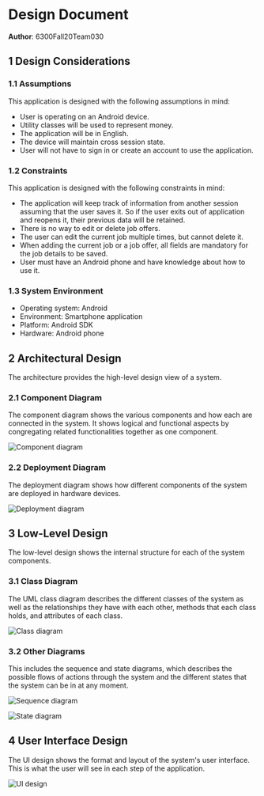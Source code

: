 # Design Document

**Author**: 6300Fall20Team030

## 1 Design Considerations

### 1.1 Assumptions
This application is designed with the following assumptions in mind:
* User is operating on an Android device.
* Utility classes will be used to represent money.
* The application will be in English.
* The device will maintain cross session state.
* User will not have to sign in or create an account to use the application.

### 1.2 Constraints
This application is designed with the following constraints in mind:
* The application will keep track of information from another session assuming that the user saves it. So if the user exits out of application and reopens it, their previous data will be retained.
* There is no way to edit or delete job offers.
* The user can edit the current job multiple times, but cannot delete it.
* When adding the current job or a job offer, all fields are mandatory for the job details to be saved.
* User must have an Android phone and have knowledge about how to use it.

### 1.3 System Environment
* Operating system: Android
* Environment: Smartphone application
* Platform: Android SDK
* Hardware: Android phone

## 2 Architectural Design
The architecture provides the high-level design view of a system.

### 2.1 Component Diagram
The component diagram shows the various components and how each are connected in the system. It shows logical and functional aspects by congregating related functionalities together as one component.

![Component diagram](Images/componentdiagram.png)

### 2.2 Deployment Diagram
The deployment diagram shows how different components of the system are deployed in hardware devices.

![Deployment diagram](Images/deploymentdiagram.png)

## 3 Low-Level Design
The low-level design shows the internal structure for each of the system components.

### 3.1 Class Diagram
The UML class diagram describes the different classes of the system as well as the relationships they have with each other, methods that each class holds, and attributes of each class.

![Class diagram](Images/classdiagram.png)

### 3.2 Other Diagrams
This includes the sequence and state diagrams, which describes the possible flows of actions through the system and the different states that the system can be in at any moment.

![Sequence diagram](Images/sequencediagram.png)

![State diagram](Images/statediagram.png)

## 4 User Interface Design
The UI design shows the format and layout of the system's user interface. This is what the user will see in each step of the application.

![UI design](Images/uidesign.png)
